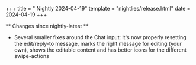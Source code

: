 +++
title = " Nightly 2024-04-19"
template = "nightlies/release.html"
date = 2024-04-19
+++

** Changes since nightly-latest **
- Several smaller fixes around the Chat input: it's now properly resetting the edit/reply-to message, marks the right message for editing (your own), shows the editable content and has better icons for the different swipe-actions

